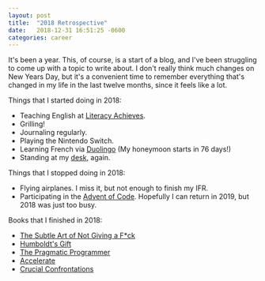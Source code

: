 ```yaml
---
layout: post
title:  "2018 Retrospective"
date:   2018-12-31 16:51:25 -0600
categories: career
---
```


It's been a year. This, of course, is a start of a blog, and I've been
struggling to come up with a topic to write about. I don't really think much
changes on New Years Day, but it's a convenient time to remember everything
that's changed in my life in the last twelve months, since it feels like a lot.

Things that I started doing in 2018:

- Teaching English at [Literacy Achieves][4].
- Grilling!
- Journaling regularly.
- Playing the Nintendo Switch.
- Learning French via [Duolingo][5] (My honeymoon starts in 76 days!)
- Standing at my [desk][6], again.

Things that I stopped doing in 2018:

- Flying airplanes. I miss it, but not enough to finish my IFR.
- Participating in the [Advent of Code][3]. Hopefully I can return in 2019, but
  2018 was just too busy.

Books that I finished in 2018:

- [The Subtle Art of Not Giving a F\*ck][8]
- [Humboldt's Gift][9]
- [The Pragmatic Programmer][2]
- [Accelerate][7]
- [Crucial Confrontations][1]

[1]: https://www.amazon.com/dp/0071446524/
[2]: https://www.amazon.com/dp/020161622X/
[3]: https://adventofcode.com/
[4]: http://www.literacyachieves.org/
[5]: https://www.duolingo.com/
[6]: https://www.containerstore.com/s/adjustable-standing-desk/d?q=11001299&productId=11001299
[7]: https://www.amazon.com/dp/1942788339/
[8]: https://www.amazon.com/dp/0062457713/
[9]: https://www.amazon.com/dp/0143105477/
